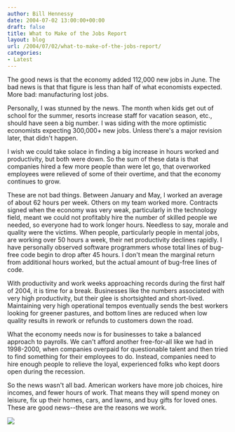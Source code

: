 ```yaml
---
author: Bill Hennessy
date: 2004-07-02 13:00:00+00:00
draft: false
title: What to Make of the Jobs Report
layout: blog
url: /2004/07/02/what-to-make-of-the-jobs-report/
categories:
- Latest
---
```


The good news is that the economy added 112,000 new jobs in June. The bad news is that that figure is less than half of what economists expected. More bad: manufacturing lost jobs.




Personally, I was stunned by the news. The month when kids get out of school for the summer, resorts increase staff for vacation season, etc., should have seen a big number. I was siding with the more optimistic economists expecting 300,000+ new jobs. Unless there's a major revision later, that didn't happen.




I wish we could take solace in finding a big increase in hours worked and productivity, but both were down. So the sum of these data is that companies hired a few more people than were let go, that overworked employees were relieved of some of their overtime, and that the economy continues to grow.




These are not bad things. Between January and May, I worked an average of about 62 hours per week. Others on my team worked more. Contracts signed when the economy was very weak, particularly in the technology field, meant we could not profitably hire the number of skilled people we needed, so everyone had to work longer hours. Needless to say, morale and quality were the victims. When people, particularly people in mental jobs, are working over 50 hours a week, their net productivity declines rapidly. I have personally observed software programmers whose total lines of bug-free code begin to drop after 45 hours. I don't mean the marginal return from additional hours worked, but the actual amount of bug-free lines of code.




With productivity and work weeks approaching records during the first half of 2004, it is time for a break. Businesses like the numbers associated with very high productivity, but their glee is shortsighted and short-lived. Maintaining very high operational tempos eventually sends the best workers looking for greener pastures, and bottom lines are reduced when low quality results in rework or refunds to customers down the road.




What the economy needs now is for businesses to take a balanced approach to payrolls. We can't afford another free-for-all like we had in 1998-2000, when companies overpaid for questionable talent and then tried to find something for their employees to do. Instead, companies need to hire enough people to relieve the loyal, experienced folks who kept doors open during the recession.




So the news wasn't all bad. American workers have more job choices, hire incomes, and fewer hours of work. That means they will spend money on leisure, fix up their homes, cars, and lawns, and buy gifts for loved ones. These are good news--these are the reasons we work.




![](https://blog.billhennessy.com/aggbug.aspx?PostID=713)

